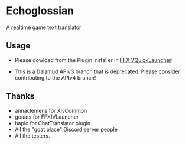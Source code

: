 # Echoglossian
A realtime game text translator

## Usage

- Please dowload from the Plugin installer in [FFXIVQuickLauncher](https://github.com/goatcorp/FFXIQuickLauncher)!

- This is a Dalamud APIv3 branch that is deprecated. Please consider contributing to the APIv4 branch!

## Thanks
- annaclemens for XivCommon
- goaats for FFXIVLauncher
- haplo for ChatTranslator plugin
- All the "goat place" Discord server people
- All the testers.



